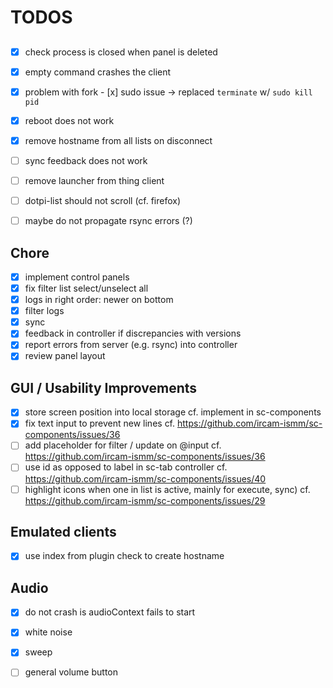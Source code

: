 # TODOS

##
- [x] check process is closed when panel is deleted
- [x] empty command crashes the client

- [x] problem with fork
      - [x] sudo issue
      -> replaced `terminate` w/ `sudo kill pid`
- [x] reboot does not work
- [x] remove hostname from all lists on disconnect

- [ ] sync feedback does not work

- [ ] remove launcher from thing client
- [ ] dotpi-list should not scroll (cf. firefox)
- [ ] maybe do not propagate rsync errors (?)

## Chore
- [x] implement control panels
- [x] fix filter list select/unselect all
- [x] logs in right order: newer on bottom
- [x] filter logs
- [x] sync
- [x] feedback in controller if discrepancies with versions
- [x] report errors from server (e.g. rsync) into controller
- [x] review panel layout

## GUI / Usability Improvements
- [x] store screen position into local storage
      cf. implement in sc-components
- [x] fix text input to prevent new lines
      cf. https://github.com/ircam-ismm/sc-components/issues/36
- [ ] add placeholder for filter / update on @input
      cf. https://github.com/ircam-ismm/sc-components/issues/36
- [ ] use id as opposed to label in sc-tab controller 
      cf. https://github.com/ircam-ismm/sc-components/issues/40
- [ ] highlight icons when one in list is active, mainly for execute, sync)
      cf. https://github.com/ircam-ismm/sc-components/issues/29

## Emulated clients
- [x] use index from plugin check to create hostname

## Audio
- [x] do not crash is audioContext fails to start
- [x] white noise
- [x] sweep
- [ ] general volume button

